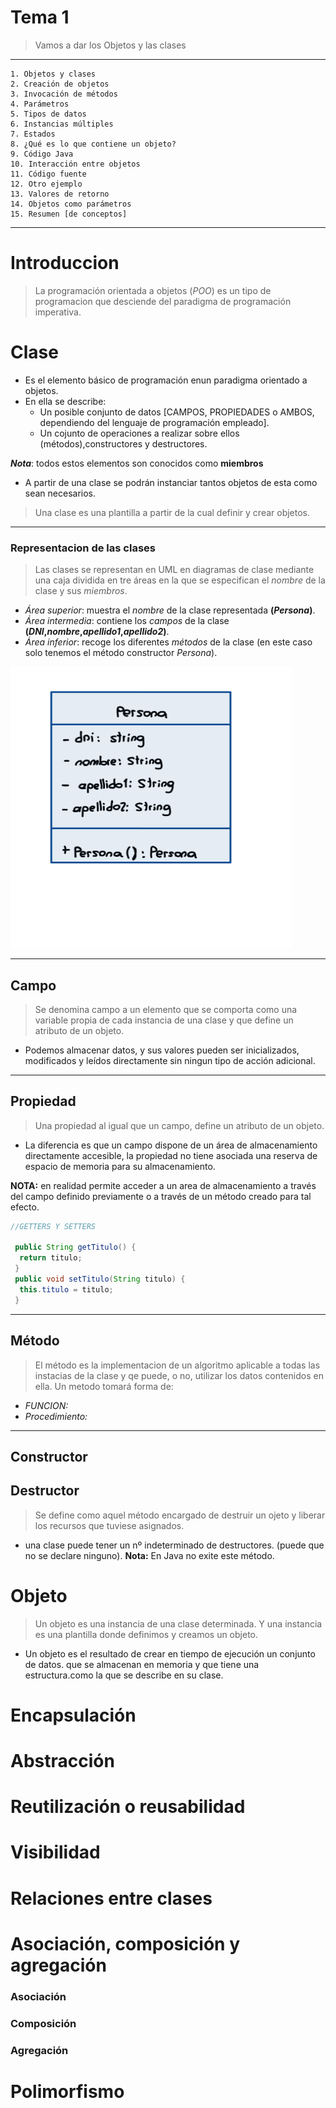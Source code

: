 # Tema 1 
> Vamos a dar los Objetos y las clases
-----------
	1. Objetos y clases 
	2. Creación de objetos 
	3. Invocación de métodos
	4. Parámetros
	5. Tipos de datos
	6. Instancias múltiples
	7. Estados
	8. ¿Qué es lo que contiene un objeto?
	9. Código Java
	10. Interacción entre objetos
	11. Código fuente
	12. Otro ejemplo
	13. Valores de retorno
	14. Objetos como parámetros
	15. Resumen [de conceptos]
-------

# Introduccion 
> La programación orientada a objetos (_POO_) es un tipo de programacion que desciende del paradigma de programación imperativa.

# Clase
- Es el elemento básico de programación enun paradigma orientado a objetos.
- En ella se describe:
	* Un posible conjunto de datos [CAMPOS, PROPIEDADES o AMBOS, dependiendo del lenguaje de programación empleado].
	* Un cojunto de operaciones a realizar sobre ellos (métodos),constructores y destructores.

**_Nota_**: todos estos elementos son conocidos como **miembros**

- A partir de una clase se podrán instanciar tantos objetos de esta como sean necesarios.
> Una clase es una plantilla a partir de la cual definir y crear objetos.
-------
### Representacion de las clases
>Las clases se representan en UML en diagramas de clase mediante una caja dividida en tre áreas en la que se especifican el _nombre_ 
de la clase y sus _miembros_.
* *Área superior*: muestra el _nombre_ de la clase representada **(_Persona_)**.
* *Área intermedia*: contiene los _campos_ de la clase **(_DNI_,_nombre_,_apellido1_,_apellido2_)**.
* *Área inferior*: recoge los diferentes _métodos_ de la clase (en este caso solo tenemos el método constructor _Persona_).

<img src="../tema1/Assets/img/Diagrama%20de%20clase.png" width="450" height="450">

-------
## Campo
>Se denomina campo a un elemento que se comporta como una variable propia de cada instancia de una clase y que define un atributo de un objeto.

- Podemos almacenar datos, y sus valores pueden ser inicializados, modificados y leídos directamente sin ningun tipo de acción adicional.
-------
## Propiedad
>Una propiedad al igual que un campo, define un atributo de un objeto.

* La diferencia es que un campo dispone de un área de almacenamiento directamente accesible, la propiedad no tiene asociada una reserva de espacio de memoria para su almacenamiento. 

**NOTA:** en realidad permite acceder a un area de almacenamiento a través del campo definido previamente o a través de un método creado para tal efecto.

```java
//GETTERS Y SETTERS 
    
 public String getTitulo() {
  return titulo;
 }
 public void setTitulo(String titulo) {
  this.titulo = titulo;
 }
```
-------
## Método
>El método es la implementacion de un algoritmo aplicable a todas las instacias de la clase y qe puede, o no, utilizar los datos contenidos en ella.
Un metodo tomará forma de:
* *FUNCION:*
* *Procedimiento:*
-------
## Constructor

## Destructor 
>Se define como aquel método encargado de destruir un ojeto y liberar los recursos que tuviese asignados.
* una clase puede tener un nº indeterminado de destructores. (puede que no se declare ninguno).
**Nota:** En Java no exite este método.

# Objeto
>Un objeto es una instancia de una clase determinada.
>Y una instancia es una plantilla donde definimos y creamos un objeto.

* Un objeto es el resultado de crear en tiempo de ejecución un conjunto de datos. que se almacenan en memoria y que tiene una estructura.como la que se describe en su clase. 


# Encapsulación

# Abstracción

# Reutilización o reusabilidad

# Visibilidad

# Relaciones entre clases

# Asociación, composición y agregación
### Asociación
### Composición
### Agregación
# Polimorfismo



